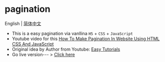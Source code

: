 # pagination
  English | [简体中文](https://github.com/Ashuai-jpg/pagination/blob/master/README-zh_CN.md)
- This is a easy pagination via vanllina `H5` + `CSS` + `JavaScript`
- Youtube video for this [How To Make Pagination In Website Using HTML CSS And JavaScript](https://www.youtube.com/watch?v=Ejdir7bwCpk)
- Original idea by Author from Youtube: [Easy Tutorials](https://www.youtube.com/@EasyTutorialsVideo)
- Go live version--- $\gt$ <a href="https://ashuai-jpg.github.io/pagination-h5/" target="_blank">Click here</a>
